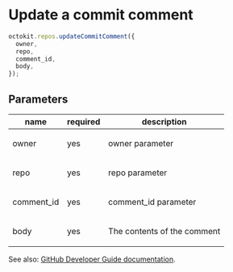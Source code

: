 # Update a commit comment

```js
octokit.repos.updateCommitComment({
  owner,
  repo,
  comment_id,
  body,
});
```

## Parameters

<table>
  <thead>
    <tr>
      <th>name</th>
      <th>required</th>
      <th>description</th>
    </tr>
  </thead>
  <tbody>
    <tr><td>owner</td><td>yes</td><td>

owner parameter

</td></tr>
<tr><td>repo</td><td>yes</td><td>

repo parameter

</td></tr>
<tr><td>comment_id</td><td>yes</td><td>

comment_id parameter

</td></tr>
<tr><td>body</td><td>yes</td><td>

The contents of the comment

</td></tr>
  </tbody>
</table>

See also: [GitHub Developer Guide documentation](https://developer.github.com/v3/repos/comments/#update-a-commit-comment).
